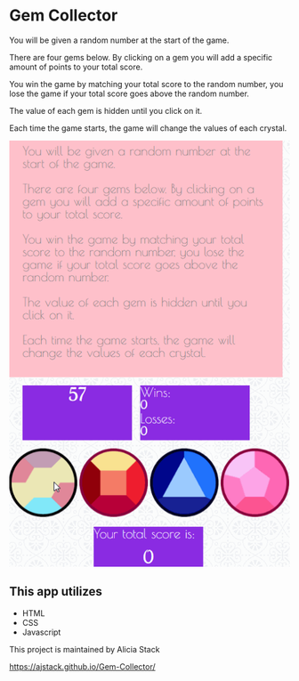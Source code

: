# Gem Collector

You will be given a random number at the start of the game.

There are four gems below. By clicking on a gem you will add a specific amount of points to your total score. 

You win the game by matching your total score to the random number, you lose the game if your total score goes above the random number. 

The value of each gem is hidden until you click on it. 

Each time the game starts, the game will change the values of each crystal.

![Alt Text](https://github.com/ajstack/Gem-Collector/blob/master/assets/images/GemCollector.gif)


## This app utilizes
* HTML
* CSS
* Javascript

This project is maintained by Alicia Stack

https://ajstack.github.io/Gem-Collector/
